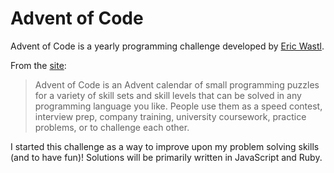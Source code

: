 # Advent of Code 

Advent of Code is a yearly programming challenge developed by [Eric Wastl](https://github.com/topaz).

From the [site](https://adventofcode.com/2018/about):
>  Advent of Code is an Advent calendar of small programming puzzles for a variety of skill sets and skill levels that can be solved in any programming language you like. People use them as a speed contest, interview prep, company training, university coursework, practice problems, or to challenge each other.

I started this challenge as a way to improve upon my problem solving skills (and to have fun)! Solutions will be primarily written in JavaScript and Ruby. 
